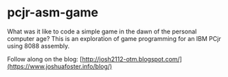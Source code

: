 # pcjr-asm-game
What was it like to code a simple game in the dawn of the personal computer age?  This is an exploration of game programming for an IBM PCjr using 8088 assembly.

Follow along on the blog: [http://josh2112-otm.blogspot.com/](https://www.joshuafoster.info/blog/)
